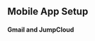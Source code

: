 <!-- How-to Documentation on setting up Gmail on a mobile device that authenticates with Jumpcloud-->
## **Mobile App Setup**
#### Gmail and JumpCloud
